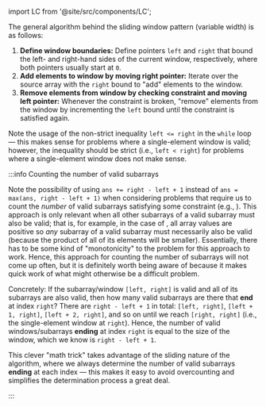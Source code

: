 import LC from '@site/src/components/LC';

The general algorithm behind the sliding window pattern (variable width) is as follows:

1. **Define window boundaries:** Define pointers `left` and `right` that bound the left- and right-hand sides of the current window, respectively, where both pointers usually start at `0`.
2. **Add elements to window by moving right pointer:** Iterate over the source array with the `right` bound to "add" elements to the window.
3. **Remove elements from window by checking constraint and moving left pointer:** Whenever the constraint is broken,  "remove" elements from the window by incrementing the `left` bound until the constraint is satisfied again.

Note the usage of the non-strict inequality `left <= right` in the `while` loop &#8212; this makes sense for problems where a single-element window is valid; however, the inequality should be strict (i.e., `left < right`) for problems where a single-element window does not make sense.

:::info Counting the number of valid subarrays

Note the possibility of using `ans += right - left + 1` instead of `ans = max(ans, right - left + 1)` when considering problems that require us to count the *number* of valid subarrays satisfying some constraint (e.g., <LC id='713' type='long' ></LC>). This approach is only relevant when all other subarrays of a valid subarray must also be valid; that is, for example, in the case of <LC id='713' type='' ></LC>, all array values are positive so *any* subarray of a valid subarray must necessarily also be valid (because the product of all of its elements will be smaller). Essentially, there has to be some kind of "monotonicity" to the problem for this approach to work. Hence, this approach for counting the number of subarrays will not come up often, but it is definitely worth being aware of because it makes quick work of what might otherwise be a difficult problem. 

Concretely: If the subarray/window `[left, right]` is valid and all of its subarrays are also valid, then how many valid subarrays are there that **end** at index `right`? There are `right - left + 1` in total: `[left, right]`, `[left + 1, right]`, `[left + 2, right]`, and so on until we reach `[right, right]` (i.e., the single-element window at `right`). Hence, the number of valid windows/subarrays **ending** at index `right` is equal to the size of the window, which we know is `right - left + 1`.

This clever "math trick" takes advantage of the sliding nature of the algorithm, where we always determine the number of valid subarrays **ending** at each index &#8212; this makes it easy to avoid overcounting and simplifies the determination process a great deal.

:::